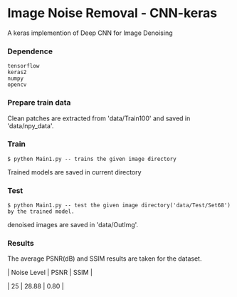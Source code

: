 # Image Noise Removal - CNN-keras     
A keras implemention of Deep CNN for Image Denoising

### Dependence
```
tensorflow
keras2
numpy
opencv
```
### Prepare train data

Clean patches are extracted from 'data/Train100' and saved in 'data/npy_data'.

### Train
```
$ python Main1.py -- trains the given image directory
```

Trained models are saved in current directory

### Test
```
$ python Main1.py -- test the given image directory('data/Test/Set68') by the trained model.
```

denoised images are saved in 'data/OutImg'.

### Results

The average PSNR(dB) and SSIM results are taken for the dataset.

|  Noise Level |     PSNR    |    SSIM  |

|      25      |     28.88   |    0.80  |

